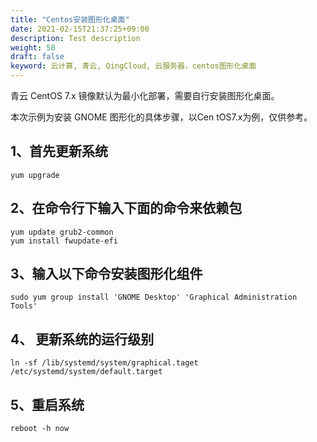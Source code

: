 ```yaml
---
title: "Centos安装图形化桌面"
date: 2021-02-15T21:37:25+09:00
description: Test description
weight: 50
draft: false
keyword: 云计算, 青云, QingCloud, 云服务器，centos图形化桌面
---
```


青云 CentOS 7.x 镜像默认为最小化部署，需要自行安装图形化桌面。

本次示例为安装 GNOME 图形化的具体步骤，以Cen tOS7.x为例，仅供参考。

## 1、首先更新系统

```
yum upgrade
```

## 2、在命令行下输入下面的命令来依赖包

```
yum update grub2-common
yum install fwupdate-efi
```

## 3、输入以下命令安装图形化组件

```
sudo yum group install 'GNOME Desktop' 'Graphical Administration Tools'
```

## 4、 更新系统的运行级别

```
ln -sf /lib/systemd/system/graphical.taget /etc/systemd/system/default.target
```

## 5、重启系统

```
reboot -h now
```

